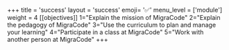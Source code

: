 +++
title = 'success'
layout = 'success'
emoji= '✅'
menu_level = ['module']
weight = 4
[[objectives]]
1="Explain the mission of MigraCode"
2="Explain the pedagogy of MigraCode"
3="Use the curriculum to plan and manage your learning"
4="Participate in a class at MigraCode"
5="Work with another person at MigraCode"
+++
